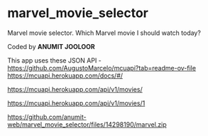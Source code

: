 # marvel_movie_selector
Marvel movie selector. Which Marvel movie I should watch today?

Coded by **ANUMIT JOOLOOR**


This app uses these JSON API -
https://github.com/AugustoMarcelo/mcuapi?tab=readme-ov-file
https://mcuapi.herokuapp.com/docs/#/

https://mcuapi.herokuapp.com/api/v1/movies/

https://mcuapi.herokuapp.com/api/v1/movies/1

https://github.com/anumit-web/marvel_movie_selector/files/14298190/marvel.zip



